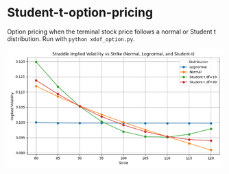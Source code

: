 # Student-t-option-pricing
Option pricing when the terminal stock price follows a normal or Student t distribution. Run with
`python xdof_option.py`.

![Alt text](/smile.png)
